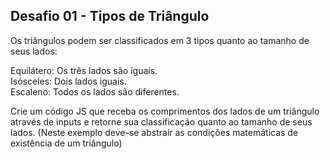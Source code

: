 ## Desafio 01 - Tipos de Triângulo

Os triângulos podem ser classificados em 3 tipos quanto ao tamanho de seus lados:  
  
Equilátero: Os três lados são iguais.  
Isósceles: Dois lados iguais.  
Escaleno: Todos os lados são diferentes.  
  
Crie um código JS que receba os comprimentos dos lados de um triângulo através de inputs e retorne sua classificação quanto ao tamanho de seus lados. (Neste exemplo deve-se abstrair as condições matemáticas de existência de um triângulo)  
